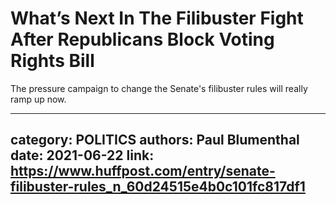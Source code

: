 # What’s Next In The Filibuster Fight After Republicans Block Voting Rights Bill

The pressure campaign to change the Senate's filibuster rules will really ramp up now.

---
category: POLITICS
authors: Paul Blumenthal
date: 2021-06-22
link: https://www.huffpost.com/entry/senate-filibuster-rules_n_60d24515e4b0c101fc817df1
---
